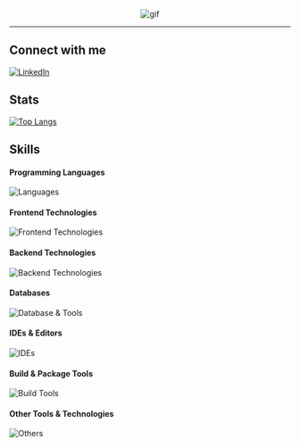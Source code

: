 <div align=center> 
   <img src="https://readme-typing-svg.herokuapp.com/?color=%2336BCF7&center=true&size=30&vCenter=true&lines=Hi%20There%20%F0%9F%96%90,%20I%27m%20Renato;%20Game%20Dev%20Student%20%F0%9F%8E%AE" alt="gif" />
</div>
<hr>

## Connect with me
[![LinkedIn](https://img.shields.io/badge/linkedin-%230077B5.svg?style=for-the-badge&logo=linkedin&logoColor=white)](https://www.linkedin.com/in/renatob04/)

## Stats

[![Top Langs](https://github-readme-stats.vercel.app/api/top-langs/?username=renatob04&layout=compact&hide=shaderlab,makefile,cmake,hlsl,html,css&theme=dark)](https://github.com/renatob04)

## Skills

#### Programming Languages
![Languages](https://skillicons.dev/icons?i=c,cpp,cs,js,kotlin,py)

#### Frontend Technologies
![Frontend Technologies](https://skillicons.dev/icons?i=css,html,react)

#### Backend Technologies
![Backend Technologies](https://skillicons.dev/icons?i=dotnet,nodejs)

#### Databases
![Database & Tools](https://skillicons.dev/icons?i=firebase,mysql)
#### IDEs & Editors
![IDEs](https://skillicons.dev/icons?i=androidstudio,clion,pycharm,rider,visualstudio,vscode)

#### Build & Package Tools
![Build Tools](https://skillicons.dev/icons?i=cmake,gradle,npm)

#### Other Tools & Technologies
![Others](https://skillicons.dev/icons?i=anaconda,blender,git,github,markdown,opencv,unity)
